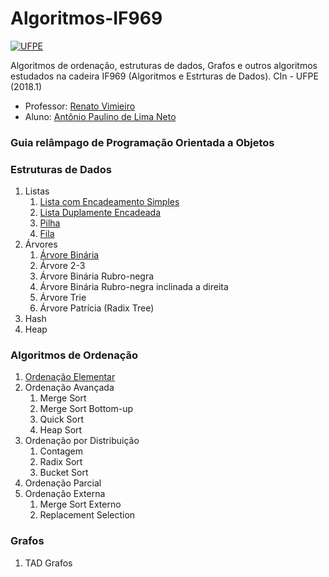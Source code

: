 # Algoritmos-IF969

[![UFPE](https://upload.wikimedia.org/wikipedia/commons/thumb/8/85/Bras%C3%A3o_da_UFPE.png/220px-Bras%C3%A3o_da_UFPE.png)](http://www2.cin.ufpe.br/site/index.php)

Algoritmos de ordenação, estruturas de dados, Grafos e outros algoritmos estudados na cadeira IF969 (Algoritmos e Estrturas de Dados). CIn - UFPE (2018.1)

* Professor: [Renato Vimieiro](mailto:rv2@cin.ufpe.br)
* Aluno: [Antônio Paulino de Lima Neto](mailto:apln2@cin.ufpe.br)

### Guia relâmpago de Programação Orientada a Objetos
### Estruturas de Dados
1. Listas
    1. [Lista com Encadeamento Simples](https://github.com/aplneto/IF969/blob/master/Estruturas%20de%20Dados/ListaSimples.py)
    1. [Lista Duplamente Encadeada](https://github.com/aplneto/IF969/blob/master/Estruturas%20de%20Dados/ListaDupla.py)
    1. [Pilha](https://github.com/aplneto/IF969/blob/master/Estruturas%20de%20Dados/Pilha.py)
    1. [Fila](https://github.com/aplneto/IF969/blob/master/Estruturas%20de%20Dados/Fila.py)
1. Árvores
    1. [Árvore Binária](https://github.com/aplneto/IF969/blob/master/Estruturas%20de%20Dados/ArvoreBinaria.py)
    1. Árvore 2-3
    1. Árvore Binária Rubro-negra
    1. Árvore Binária Rubro-negra inclinada a direita
    1. Árvore Trie
    1. Árvore Patrícia (Radix Tree)
1. Hash
1. Heap

### Algoritmos de Ordenação
1. [Ordenação Elementar](https://github.com/aplneto/IF969/blob/master/Algoritmos%20de%20Ordena%C3%A7%C3%A3o/ordenacaoelementar.py)
1. Ordenação Avançada
    1. Merge Sort
    1. Merge Sort Bottom-up
    1. Quick Sort
    1. Heap Sort
1. Ordenação por Distribuição
    1. Contagem
    1. Radix Sort
    1. Bucket Sort
1. Ordenação Parcial
1. Ordenação Externa
    1. Merge Sort Externo
    1. Replacement Selection

### Grafos
1. TAD Grafos

